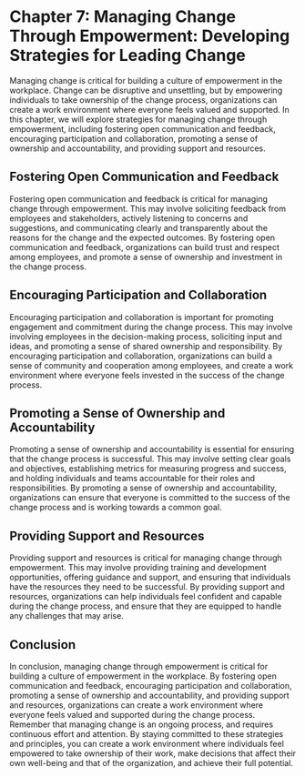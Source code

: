 Chapter 7: Managing Change Through Empowerment: Developing Strategies for Leading Change
========================================================================================

Managing change is critical for building a culture of empowerment in the workplace. Change can be disruptive and unsettling, but by empowering individuals to take ownership of the change process, organizations can create a work environment where everyone feels valued and supported. In this chapter, we will explore strategies for managing change through empowerment, including fostering open communication and feedback, encouraging participation and collaboration, promoting a sense of ownership and accountability, and providing support and resources.

Fostering Open Communication and Feedback
-----------------------------------------

Fostering open communication and feedback is critical for managing change through empowerment. This may involve soliciting feedback from employees and stakeholders, actively listening to concerns and suggestions, and communicating clearly and transparently about the reasons for the change and the expected outcomes. By fostering open communication and feedback, organizations can build trust and respect among employees, and promote a sense of ownership and investment in the change process.

Encouraging Participation and Collaboration
-------------------------------------------

Encouraging participation and collaboration is important for promoting engagement and commitment during the change process. This may involve involving employees in the decision-making process, soliciting input and ideas, and promoting a sense of shared ownership and responsibility. By encouraging participation and collaboration, organizations can build a sense of community and cooperation among employees, and create a work environment where everyone feels invested in the success of the change process.

Promoting a Sense of Ownership and Accountability
-------------------------------------------------

Promoting a sense of ownership and accountability is essential for ensuring that the change process is successful. This may involve setting clear goals and objectives, establishing metrics for measuring progress and success, and holding individuals and teams accountable for their roles and responsibilities. By promoting a sense of ownership and accountability, organizations can ensure that everyone is committed to the success of the change process and is working towards a common goal.

Providing Support and Resources
-------------------------------

Providing support and resources is critical for managing change through empowerment. This may involve providing training and development opportunities, offering guidance and support, and ensuring that individuals have the resources they need to be successful. By providing support and resources, organizations can help individuals feel confident and capable during the change process, and ensure that they are equipped to handle any challenges that may arise.

Conclusion
----------

In conclusion, managing change through empowerment is critical for building a culture of empowerment in the workplace. By fostering open communication and feedback, encouraging participation and collaboration, promoting a sense of ownership and accountability, and providing support and resources, organizations can create a work environment where everyone feels valued and supported during the change process. Remember that managing change is an ongoing process, and requires continuous effort and attention. By staying committed to these strategies and principles, you can create a work environment where individuals feel empowered to take ownership of their work, make decisions that affect their own well-being and that of the organization, and achieve their full potential.
